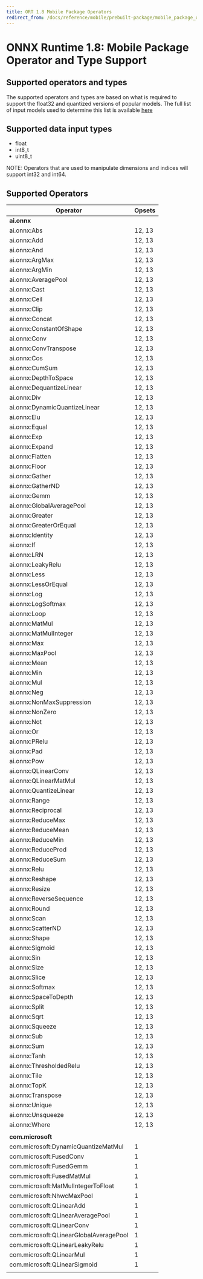 ```yaml
---
title: ORT 1.8 Mobile Package Operators
redirect_from: /docs/reference/mobile/prebuilt-package/mobile_package_op_type_support_1.8
---
```


# ONNX Runtime 1.8: Mobile Package Operator and Type Support

## Supported operators and types

The supported operators and types are based on what is required to support the float32 and quantized versions of popular models. The full list of input models used to determine this list is available [here](https://github.com/microsoft/onnxruntime/blob/rel-1.8.0/tools/ci_build/github/android/mobile_package.required_operators.readme.txt)

## Supported data input types

  - float
  - int8_t
  - uint8_t

NOTE: Operators that are used to manipulate dimensions and indices will support int32 and int64.

## Supported Operators

|Operator|Opsets|
|--------|------|
|**ai.onnx**||
|ai.onnx:Abs|12, 13|
|ai.onnx:Add|12, 13|
|ai.onnx:And|12, 13|
|ai.onnx:ArgMax|12, 13|
|ai.onnx:ArgMin|12, 13|
|ai.onnx:AveragePool|12, 13|
|ai.onnx:Cast|12, 13|
|ai.onnx:Ceil|12, 13|
|ai.onnx:Clip|12, 13|
|ai.onnx:Concat|12, 13|
|ai.onnx:ConstantOfShape|12, 13|
|ai.onnx:Conv|12, 13|
|ai.onnx:ConvTranspose|12, 13|
|ai.onnx:Cos|12, 13|
|ai.onnx:CumSum|12, 13|
|ai.onnx:DepthToSpace|12, 13|
|ai.onnx:DequantizeLinear|12, 13|
|ai.onnx:Div|12, 13|
|ai.onnx:DynamicQuantizeLinear|12, 13|
|ai.onnx:Elu|12, 13|
|ai.onnx:Equal|12, 13|
|ai.onnx:Exp|12, 13|
|ai.onnx:Expand|12, 13|
|ai.onnx:Flatten|12, 13|
|ai.onnx:Floor|12, 13|
|ai.onnx:Gather|12, 13|
|ai.onnx:GatherND|12, 13|
|ai.onnx:Gemm|12, 13|
|ai.onnx:GlobalAveragePool|12, 13|
|ai.onnx:Greater|12, 13|
|ai.onnx:GreaterOrEqual|12, 13|
|ai.onnx:Identity|12, 13|
|ai.onnx:If|12, 13|
|ai.onnx:LRN|12, 13|
|ai.onnx:LeakyRelu|12, 13|
|ai.onnx:Less|12, 13|
|ai.onnx:LessOrEqual|12, 13|
|ai.onnx:Log|12, 13|
|ai.onnx:LogSoftmax|12, 13|
|ai.onnx:Loop|12, 13|
|ai.onnx:MatMul|12, 13|
|ai.onnx:MatMulInteger|12, 13|
|ai.onnx:Max|12, 13|
|ai.onnx:MaxPool|12, 13|
|ai.onnx:Mean|12, 13|
|ai.onnx:Min|12, 13|
|ai.onnx:Mul|12, 13|
|ai.onnx:Neg|12, 13|
|ai.onnx:NonMaxSuppression|12, 13|
|ai.onnx:NonZero|12, 13|
|ai.onnx:Not|12, 13|
|ai.onnx:Or|12, 13|
|ai.onnx:PRelu|12, 13|
|ai.onnx:Pad|12, 13|
|ai.onnx:Pow|12, 13|
|ai.onnx:QLinearConv|12, 13|
|ai.onnx:QLinearMatMul|12, 13|
|ai.onnx:QuantizeLinear|12, 13|
|ai.onnx:Range|12, 13|
|ai.onnx:Reciprocal|12, 13|
|ai.onnx:ReduceMax|12, 13|
|ai.onnx:ReduceMean|12, 13|
|ai.onnx:ReduceMin|12, 13|
|ai.onnx:ReduceProd|12, 13|
|ai.onnx:ReduceSum|12, 13|
|ai.onnx:Relu|12, 13|
|ai.onnx:Reshape|12, 13|
|ai.onnx:Resize|12, 13|
|ai.onnx:ReverseSequence|12, 13|
|ai.onnx:Round|12, 13|
|ai.onnx:Scan|12, 13|
|ai.onnx:ScatterND|12, 13|
|ai.onnx:Shape|12, 13|
|ai.onnx:Sigmoid|12, 13|
|ai.onnx:Sin|12, 13|
|ai.onnx:Size|12, 13|
|ai.onnx:Slice|12, 13|
|ai.onnx:Softmax|12, 13|
|ai.onnx:SpaceToDepth|12, 13|
|ai.onnx:Split|12, 13|
|ai.onnx:Sqrt|12, 13|
|ai.onnx:Squeeze|12, 13|
|ai.onnx:Sub|12, 13|
|ai.onnx:Sum|12, 13|
|ai.onnx:Tanh|12, 13|
|ai.onnx:ThresholdedRelu|12, 13|
|ai.onnx:Tile|12, 13|
|ai.onnx:TopK|12, 13|
|ai.onnx:Transpose|12, 13|
|ai.onnx:Unique|12, 13|
|ai.onnx:Unsqueeze|12, 13|
|ai.onnx:Where|12, 13|
|||
|**com.microsoft**||
|com.microsoft:DynamicQuantizeMatMul|1|
|com.microsoft:FusedConv|1|
|com.microsoft:FusedGemm|1|
|com.microsoft:FusedMatMul|1|
|com.microsoft:MatMulIntegerToFloat|1|
|com.microsoft:NhwcMaxPool|1|
|com.microsoft:QLinearAdd|1|
|com.microsoft:QLinearAveragePool|1|
|com.microsoft:QLinearConv|1|
|com.microsoft:QLinearGlobalAveragePool|1|
|com.microsoft:QLinearLeakyRelu|1|
|com.microsoft:QLinearMul|1|
|com.microsoft:QLinearSigmoid|1|
|||
